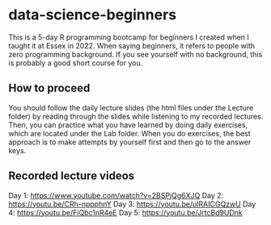 # data-science-beginners

This is a 5-day R programming bootcamp for beginners I created when I taught it at Essex in 2022. When saying beginners, it refers to people with zero programming background. If you see yourself with no background, this is probably a good short course for you. 

## How to proceed
You should follow the daily lecture slides (the html files under the Lecture folder) by reading through the slides while listening to my recorded lectures. Then, you can practice what you have learned by doing daily exercises, which are located under the Lab folder. When you do exercises, the best approach is to make attempts by yourself first and then go to the answer keys. 

## Recorded lecture videos
Day 1: https://www.youtube.com/watch?v=2BSPjQg6XJQ
Day 2: https://youtu.be/CRh-nppphnY
Day 3: https://youtu.be/uIRAICGQzwU
Day 4: https://youtu.be/FjQbc1nR4eE
Day 5: https://youtu.be/JrtcBd9UDnk
